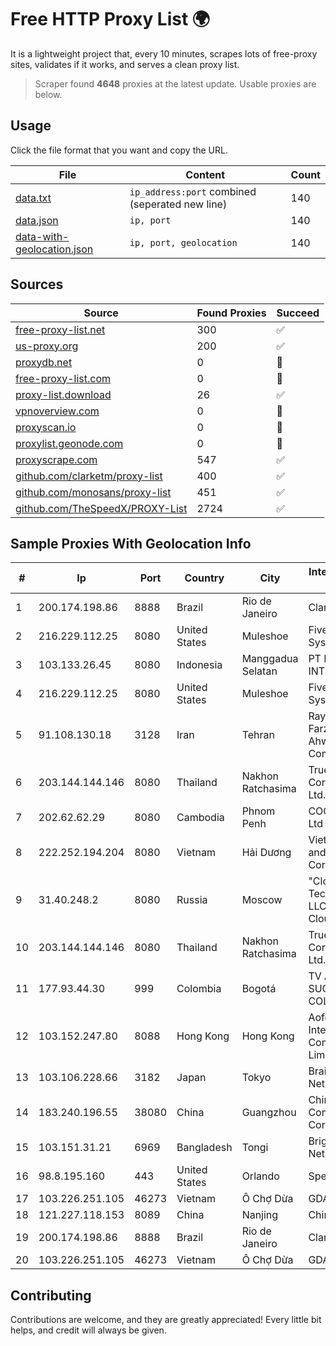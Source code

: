 
# Free HTTP Proxy List 🌍

It is a lightweight project that, every 10 minutes, scrapes lots of free-proxy sites, validates if it works, and serves a clean proxy list.


> Scraper found **4648** proxies at the latest update. Usable proxies are below.

## Usage

Click the file format that you want and copy the URL.


|File|Content|Count|
|----|-------|-----|
|[data.txt](https://raw.githubusercontent.com/themiralay/Proxy-List-World/master/data.txt)|`ip_address:port` combined (seperated new line)|140|
|[data.json](https://raw.githubusercontent.com/themiralay/Proxy-List-World/master/data.json)|`ip, port`|140|
|[data-with-geolocation.json](https://raw.githubusercontent.com/themiralay/Proxy-List-World/master/data-with-geolocation.json)|`ip, port, geolocation`|140|

## Sources

|Source|Found Proxies|Succeed|
|------|-------------|-------|
|[free-proxy-list.net](https://free-proxy-list.net)|300|✅|
|[us-proxy.org](https://www.us-proxy.org)|200|✅|
|[proxydb.net](http://proxydb.net)|0|🚫|
|[free-proxy-list.com](https://free-proxy-list.com/?page=&port=&type%5B%5D=http&type%5B%5D=https&up_time=0&search=Search)|0|🚫|
|[proxy-list.download](https://www.proxy-list.download/HTTP)|26|✅|
|[vpnoverview.com](https://vpnoverview.com/privacy/anonymous-browsing/free-proxy-servers)|0|🚫|
|[proxyscan.io](https://www.proxyscan.io)|0|🚫|
|[proxylist.geonode.com](https://proxylist.geonode.com/api/proxy-list?limit=300&page=1&sort_by=lastChecked&sort_type=desc&protocols=http,https)|0|🚫|
|[proxyscrape.com](https://api.proxyscrape.com/v2/?request=displayproxies&protocol=http&timeout=10000&country=all&ssl=all&anonymity=all)|547|✅|
|[github.com/clarketm/proxy-list](https://raw.githubusercontent.com/clarketm/proxy-list/master/proxy-list-raw.txt)|400|✅|
|[github.com/monosans/proxy-list](https://raw.githubusercontent.com/monosans/proxy-list/main/proxies/http.txt)|451|✅|
|[github.com/TheSpeedX/PROXY-List](https://raw.githubusercontent.com/TheSpeedX/PROXY-List/master/http.txt)|2724|✅|


## Sample Proxies With Geolocation Info

|#|Ip|Port|Country|City|Internet Service Provider|
|-|--|----|-------|----|-------------------------|
|1|200.174.198.86|8888|Brazil|Rio de Janeiro|Claro S.A|
|2|216.229.112.25|8080|United States|Muleshoe|Five Area Systems, LLC|
|3|103.133.26.45|8080|Indonesia|Manggadua Selatan|PT PHATRIA INTI PERSADA|
|4|216.229.112.25|8080|United States|Muleshoe|Five Area Systems, LLC|
|5|91.108.130.18|3128|Iran|Tehran|Rayaneh Gostar Farzanegan Ahwaz Company LTD.|
|6|203.144.144.146|8080|Thailand|Nakhon Ratchasima|True Internet Corporation CO. Ltd.|
|7|202.62.62.29|8080|Cambodia|Phnom Penh|COGETEL Co., Ltd|
|8|222.252.194.204|8080|Vietnam|Hải Dương|VietNam Post and Telecom Corporation|
|9|31.40.248.2|8080|Russia|Moscow|"Cloud Technologies" LLC trading as Cloud.ru|
|10|203.144.144.146|8080|Thailand|Nakhon Ratchasima|True Internet Corporation CO. Ltd.|
|11|177.93.44.30|999|Colombia|Bogotá|TV AZTECA SUCURSAL COLOMBIA|
|12|103.152.247.80|8088|Hong Kong|Hong Kong|Aofei Data International Company Limited|
|13|103.106.228.66|3182|Japan|Tokyo|BrainStorm Network, Inc|
|14|183.240.196.55|38080|China|Guangzhou|China Mobile Communications Corporation|
|15|103.151.31.21|6969|Bangladesh|Tongi|Bright Star Network|
|16|98.8.195.160|443|United States|Orlando|Spectrum|
|17|103.226.251.105|46273|Vietnam|Ô Chợ Dừa|GDATA|
|18|121.227.118.153|8089|China|Nanjing|China Telecom|
|19|200.174.198.86|8888|Brazil|Rio de Janeiro|Claro S.A|
|20|103.226.251.105|46273|Vietnam|Ô Chợ Dừa|GDATA|



## Contributing

Contributions are welcome, and they are greatly appreciated! Every
little bit helps, and credit will always be given.

